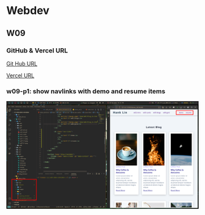 # Webdev

## W09

### GitHub & Vercel URL

[Git Hub URL](https://github.com/CatsSky/1111-web-demo-410418064)

[Vercel URL](https://1111-web-demo-410418064.vercel.app/)

### w09-p1: show navlinks with demo and resume items

![p1](w09-1.png)

